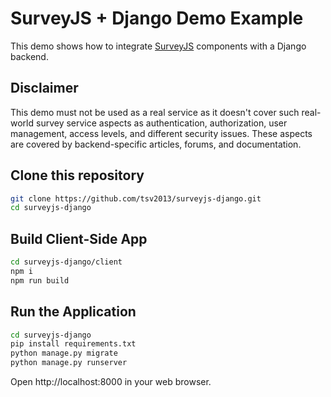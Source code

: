 # SurveyJS + Django Demo Example

This demo shows how to integrate [SurveyJS](https://surveyjs.io/) components with a Django backend.

## Disclaimer

This demo must not be used as a real service as it doesn't cover such real-world survey service aspects as authentication, authorization, user management, access levels, and different security issues. These aspects are covered by backend-specific articles, forums, and documentation.

## Clone this repository

```bash
git clone https://github.com/tsv2013/surveyjs-django.git
cd surveyjs-django
```

## Build Client-Side App

```bash
cd surveyjs-django/client
npm i
npm run build
```

## Run the Application

```bash
cd surveyjs-django
pip install requirements.txt
python manage.py migrate  
python manage.py runserver
```

Open http://localhost:8000 in your web browser.
